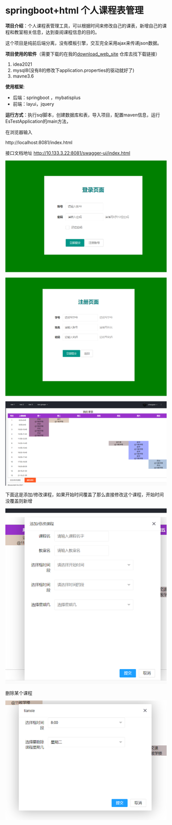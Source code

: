 # springboot+html 个人课程表管理
**项目介绍**：个人课程表管理工具，可以根据时间来修改自己的课表，新增自己的课程和教室相关信息，达到查阅课程信息的目的。

这个项目是纯前后端分离，没有模板引擎，交互完全采用ajax来传递json数据。

**项目使用的软件**（需要下载的在我的[download_web_site](https://github.com/lhz1165/download_web_site) 仓库去找下载链接）

1. idea2021
2. mysql8(没有8的修改下application.properties的驱动就好了)
3. mavne3.6

**使用框架**:

- 后端：springboot ，mybatisplus
- 前端：layui，jquery

**运行方式**：执行sql脚本，创建数据库和表，导入项目，配置maven信息，运行EsTestApplication的main方法，

在浏览器输入

http://localhost:8081/index.html

接口文档地址
http://10.133.3.22:8081/swagger-ui/index.html



![1](/pic/1.png)





![2](/pic/2.png)

![3](/pic/3.png)



下面这是添加/修改课程，如果开始时间覆盖了那么直接修改这个课程，开始时间没覆盖则新增

![4](/pic/4.png)



删除某个课程

![5](/pic/5.png)

